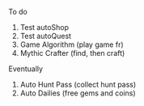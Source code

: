 To do
1. Test autoShop
2. Test autoQuest
3. Game Algorithm (play game fr)
4. Mythic Crafter (find, then craft)

Eventually
1. Auto Hunt Pass (collect hunt pass)
2. Auto Dailies (free gems and coins)
